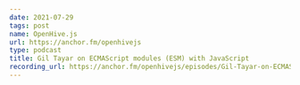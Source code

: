 ```yaml
---
date: 2021-07-29
tags: post
name: OpenHive.js
url: https://anchor.fm/openhivejs
type: podcast
title: Gil Tayar on ECMAScript modules (ESM) with JavaScript
recording_url: https://anchor.fm/openhivejs/episodes/Gil-Tayar-on-ECMAScript-modules-ESM-with-JavaScript-e156djb
---
```

